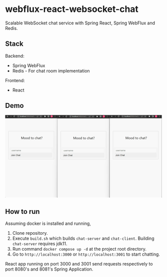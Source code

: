 # webflux-react-websocket-chat
Scalable WebSocket chat service with Spring React, Spring WebFlux and Redis.

## Stack
Backend:
- Spring WebFlux
- Redis - For chat room implementation

Frontend:
- React

## Demo
<div>
	<img src="https://github.com/ferrarijh/webflux-react-websocket-chat/blob/master/demo/demo.gif">
</div>

## How to run
Assuming docker is installed and running,

1. Clone repository.
2. Execute `build.sh` which builds `chat-server` and `chat-client`. Building `chat-server` requires jdk11.
3. Run command `docker compose up -d` at the project root directory.
4. Go to `http://localhost:3000` or `http://localhost:3001` to start chatting.

React app running on port 3000 and 3001 send requests respectively to port 8080's and 8081's Spring Application.
